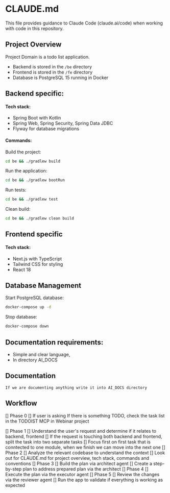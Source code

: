 # CLAUDE.md

This file provides guidance to Claude Code (claude.ai/code) when working with code in this repository.

## Project Overview

Project Domain is a todo list application.

- Backend is stored in the `/be` directory
- Frontend is stored in the `/fe` directory
- Database is PostgreSQL 15 running in Docker

## Backend specific:

#### Tech stack:

- Spring Boot with Kotlin
- Spring Web, Spring Security, Spring Data JDBC
- Flyway for database migrations

#### Commands:

Build the project:

```bash
cd be && ./gradlew build
```

Run the application:

```bash
cd be && ./gradlew bootRun
```

Run tests:

```bash
cd be && ./gradlew test
```

Clean build:

```bash
cd be && ./gradlew clean build
```

## Frontend specific

#### Tech stack:

- Next.js with TypeScript
- Tailwind CSS for styling
- React 18

## Database Management

Start PostgreSQL database:

```bash
docker-compose up -d
```

Stop database:

```bash
docker-compose down
```
## Documentation requirements:
- Simple and clear language,
- In directory AI_DOCS

## Documentation
    If we are documenting anything write it into AI_DOCS directory

## Workflow

[] Phase 0
    [] If user is asking If there is something TODO, check the task list in the TODOIST MCP in Webinar project

[] Phase 1
    [] Understand the user's request and determine if it relates to backend, frontend
    [] If the request is touching both backend and frontend, split the task into two separate tasks
    [] Focus first on first task that is conntected to one module, when we finish we can move into the next one
[] Phase 2
    [] Analyze the relevant codebase to understand the context
    [] Look out for CLAUDE.md for project overview, tech stack, commands and conventions
[] Phase 3
    [] Build the plan via architect agent
    [] Create a step-by-step plan to address prepared plan via the architect
[] Phase 4
    [] Execute the plan via the executor agent
[] Phase 5
    [] Review the changes via the reviewer agent
    [] Run the app to validate if everything is working as expected
